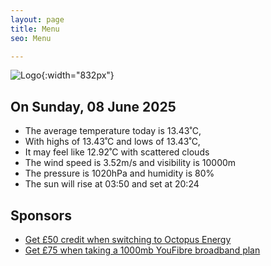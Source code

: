 ```yaml
---
layout: page
title: Menu
seo: Menu

---
```


![Logo](/images/logo.jpg){:width="832px"}

<!-- weather_marker starts -->
## On Sunday, 08 June 2025

- The average temperature today is 13.43˚C,
- With highs of 13.43˚C and lows of 13.43˚C,
- It may feel like 12.92˚C with scattered clouds
- The wind speed is 3.52m/s and visibility is 10000m
- The pressure is 1020hPa and humidity is 80%
- The sun will rise at 03:50 and set at 20:24

<!-- weather_marker ends -->

## Sponsors

- [Get £50 credit when switching to Octopus Energy](https://bit.ly/3oD1nnS)
- [Get £75 when taking a 1000mb YouFibre broadband plan](https://aklam.io/91zWhU?)
